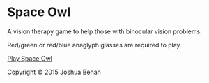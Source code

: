 # Space Owl
A vision therapy game to help those with binocular vision problems.

Red/green or red/blue anaglyph glasses are required to play.

[Play Space Owl](http://www.squintyjosh.com/spaceowl.html)

Copyright © 2015 Joshua Behan
